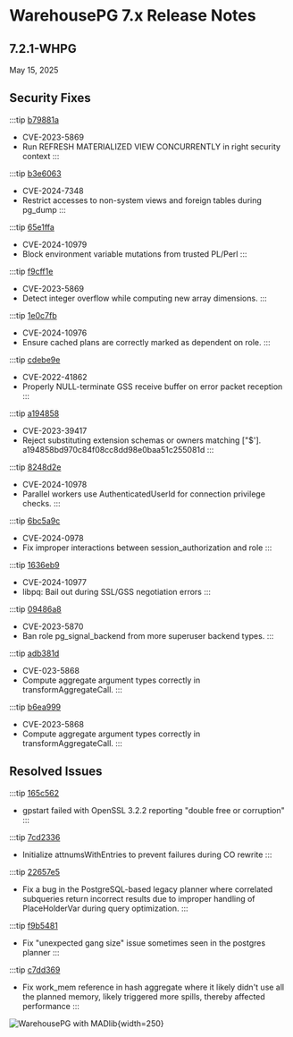 # WarehousePG 7.x Release Notes


## 7.2.1-WHPG
May 15, 2025

## Security Fixes

:::tip [b79881a](https://github.com/warehouse-pg/warehouse-pg/commit/b79881aa875b0861cf53c4a77a495dbef63c284e)
- CVE-2023-5869 
- Run REFRESH MATERIALIZED VIEW CONCURRENTLY in right security context 
:::


:::tip [b3e6063](https://github.com/warehouse-pg/warehouse-pg/commit/b3e6063eb7d189568778873a8d7829b33f5d3620)
- CVE-2024-7348 
- Restrict accesses to non-system views and foreign tables during pg_dump 
:::


:::tip [65e1ffa](https://github.com/warehouse-pg/warehouse-pg/commit/65e1ffa9bb19113873a2b98b11cca6774009192e)
- CVE-2024-10979 
- Block environment variable mutations from trusted PL/Perl
:::

:::tip [f9cff1e](https://github.com/warehouse-pg/warehouse-pg/commit/f9cff1e56aab39c3d6fe5143ab89a6dc0223ecea)
- CVE-2023-5869 
- Detect integer overflow while computing new array dimensions.
:::


:::tip [1e0c7fb](https://github.com/warehouse-pg/warehouse-pg/commit/1e0c7fb3bab3e51c436fc0cc6e53a68a89e9836f)
- CVE-2024-10976 
- Ensure cached plans are correctly marked as dependent on role. 
:::

:::tip [cdebe9e](https://github.com/warehouse-pg/warehouse-pg/commit/cdebe9e7a6d7c6509476934b93c8e25005229f3f)
- CVE-2022-41862 
- Properly NULL-terminate GSS receive buffer on error packet reception 
:::

:::tip [a194858](https://github.com/warehouse-pg/warehouse-pg/commit/a194858bd970c84f08cc8dd98e0baa51c255081d)
- CVE-2023-39417
- Reject substituting extension schemas or owners matching ["$'\]. 
a194858bd970c84f08cc8dd98e0baa51c255081d
:::

:::tip [8248d2e](https://github.com/warehouse-pg/warehouse-pg/commit/8248d2e0e60256641b0ede9dce5598226231d3f7)
- CVE-2024-10978 
- Parallel workers use AuthenticatedUserId for connection privilege checks. 
:::

:::tip [6bc5a9c](https://github.com/warehouse-pg/warehouse-pg/commit/6bc5a9c1093b7ee08a06e7cc2f5c3bdcc656a406)
- CVE-2024-0978 
- Fix improper interactions between session_authorization and role 
:::

:::tip [1636eb9](https://github.com/warehouse-pg/warehouse-pg/commit/1636eb90ec78faa5fc3d29392c5489f99f561dd0)
- CVE-2024-10977 
- libpq: Bail out during SSL/GSS negotiation errors 
:::

:::tip [09486a8](https://github.com/warehouse-pg/warehouse-pg/commit/09486a8fafa4ef6a8be2edfd1b7611b924c46748)
- CVE-2023-5870 
- Ban role pg_signal_backend from more superuser backend types.
:::

:::tip [adb381d](https://github.com/warehouse-pg/warehouse-pg/commit/adb381dbd37d078873aa969b73dda922be6364ea)
- CVE-023-5868 
- Compute aggregate argument types correctly in transformAggregateCall[](). 
:::

:::tip [b6ea999](https://github.com/warehouse-pg/warehouse-pg/commit/b6ea9998d30ec380001d196118fdd07a3c8f2626)
- CVE-2023-5868 
- Compute aggregate argument types correctly in transformAggregateCall[](). 
:::







## Resolved Issues

:::tip [165c562](https://github.com/warehouse-pg/warehouse-pg/commit/165c56297075f86a39ce8ccbf912a0689e8b8df9) 
- gpstart failed with OpenSSL 3.2.2 reporting "double free or corruption" 
:::



:::tip [7cd2336](https://github.com/warehouse-pg/warehouse-pg/commit/7cd2336c723cd80e1cfa38cbec7a6943cc7ce2c4)
-  Initialize attnumsWithEntries to prevent failures during CO rewrite 
:::


:::tip [22657e5](https://github.com/warehouse-pg/warehouse-pg/commit/22657e5539efd3af505cf9b2f30b2672f3721b66)
- Fix a bug in the PostgreSQL-based legacy planner where correlated subqueries return incorrect results due to improper handling of PlaceHolderVar during query optimization. 
:::


:::tip [f9b5481](https://github.com/warehouse-pg/warehouse-pg/commit/f9b5481f7328ca0843587311d208be1f0334d155)
- Fix "unexpected gang size" issue sometimes seen in the postgres planner 
:::



:::tip [c7dd369](https://github.com/warehouse-pg/warehouse-pg/commit/c7dd3698d804d2ec719e39a6543ba0cb76031fc6)
- Fix work_mem reference in hash aggregate where it likely didn't use all the planned memory, likely triggered more spills, thereby affected performance
:::





![WarehousePG with MADlib](/fulllogo_transparent_small_buffer.png "WarehousePG, an open source alternative to Greenplum"){width=250}
